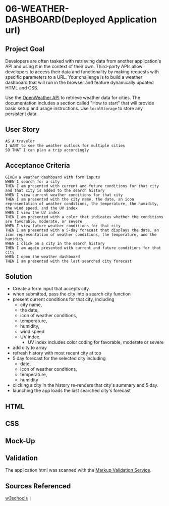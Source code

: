 # 06-WEATHER-DASHBOARD(Deployed Application url)

## Project Goal

Developers are often tasked with retrieving data from another application's API and using it in the context of their own. Third-party APIs allow developers to access their data and functionality by making requests with specific parameters to a URL. Your challenge is to build a weather dashboard that will run in the browser and feature dynamically updated HTML and CSS.

Use the [OpenWeather API](https://openweathermap.org/api) to retrieve weather data for cities. The documentation includes a section called "How to start" that will provide basic setup and usage instructions. Use `localStorage` to store any persistent data.

## User Story

```
AS A traveler
I WANT to see the weather outlook for multiple cities
SO THAT I can plan a trip accordingly
```

## Acceptance Criteria

```
GIVEN a weather dashboard with form inputs
WHEN I search for a city
THEN I am presented with current and future conditions for that city and that city is added to the search history
WHEN I view current weather conditions for that city
THEN I am presented with the city name, the date, an icon representation of weather conditions, the temperature, the humidity, the wind speed, and the UV index
WHEN I view the UV index
THEN I am presented with a color that indicates whether the conditions are favorable, moderate, or severe
WHEN I view future weather conditions for that city
THEN I am presented with a 5-day forecast that displays the date, an icon representation of weather conditions, the temperature, and the humidity
WHEN I click on a city in the search history
THEN I am again presented with current and future conditions for that city
WHEN I open the weather dashboard
THEN I am presented with the last searched city forecast
```

## Solution

- Create a form input that accepts city.
- when submitted, pass the city into a search city function
- present current conditions for that city, including
  - city name,
  - the date,
  - icon of weather conditions,
  - temperature,
  - humidity,
  - wind speed
  - UV index.
    - UV index includes color coding for favorable, moderate or severe
- add city to array
- refresh history with most recent city at top
- 5 day forecast for the selected city including
  - date,
  - icon of weather conditions,
  - temperature,
  - humidity
- clicking a city in the history re-renders that city's summary and 5 day.
- launching the app loads the last searched city's forecast

## HTML

## CSS

## Mock-Up

## Validation

The application html was scanned with the [Markup Validation Service](https://validator.w3.org/).

## Sources Referenced

[w3schools](https://www.w3schools.com/html/) `|`
